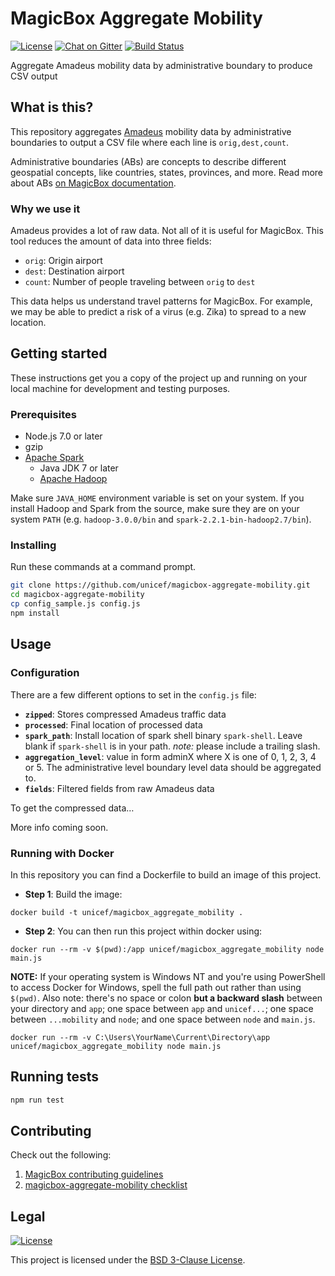 MagicBox Aggregate Mobility
===========================

[![License](https://img.shields.io/badge/License-BSD%203--Clause-blue.svg)](https://opensource.org/licenses/BSD-3-Clause)
[![Chat on Gitter](https://badges.gitter.im/unicef-innovation-dev/Lobby.png)](https://gitter.im/unicef-innovation-dev/Lobby)
[![Build Status](https://travis-ci.org/unicef/magicbox-aggregate-mobility.svg?branch=master)](https://travis-ci.org/unicef/magicbox-aggregate-mobility)

Aggregate Amadeus mobility data by administrative boundary to produce CSV output


## What is this?

This repository aggregates [Amadeus](http://www.amadeus.com) mobility data by
administrative boundaries to output a CSV file where each line is
`orig,dest,count`.

Administrative boundaries (ABs) are concepts to describe different geospatial
concepts, like countries, states, provinces, and more. Read more about ABs [on 
MagicBox documentation](https://magicbox.readthedocs.io/en/latest/administrative-boundaries.html).

### Why we use it

Amadeus provides a lot of raw data. Not all of it is useful for MagicBox. This
tool reduces the amount of data into three fields:

* `orig`: Origin airport
* `dest`: Destination airport
* `count`: Number of people traveling between `orig` to `dest`

This data helps us understand travel patterns for MagicBox. For example, we may
be able to predict a risk of a virus (e.g. Zika) to spread to a new location.


## Getting started

These instructions get you a copy of the project up and running on your local
machine for development and testing purposes.

### Prerequisites

* Node.js 7.0 or later
* gzip
* [Apache Spark](https://spark.apache.org/)
    * Java JDK 7 or later
    * [Apache Hadoop](https://hadoop.apache.org/)

Make sure `JAVA_HOME` environment variable is set on your system. If you install
Hadoop and Spark from the source, make sure they are on your system `PATH` (e.g.
`hadoop-3.0.0/bin` and `spark-2.2.1-bin-hadoop2.7/bin`).

### Installing

Run these commands at a command prompt.

```bash
git clone https://github.com/unicef/magicbox-aggregate-mobility.git
cd magicbox-aggregate-mobility
cp config_sample.js config.js
npm install
```


## Usage

### Configuration

There are a few different options to set in the `config.js` file:

* **`zipped`**: Stores compressed Amadeus traffic data
* **`processed`**: Final location of processed data
* **`spark_path`**: Install location of spark shell binary `spark-shell`.
Leave blank if `spark-shell` is in your path.
_note:_ please include a trailing slash.
* **`aggregation_level`**: value in form adminX where X is one of 0, 1, 2, 3, 4 or 5.
The administrative level boundary level data should be aggregated to.    
* **`fields`**: Filtered fields from raw Amadeus data

To get the compressed data…

More info coming soon.

<!--

To this section specifically, we need to cover these things:

* How can someone get the directories listed above
* Where can they get the compressed data? Is there test data?
* We should try to use sane defaults so a user doesn't have to change anything
  to run, unless they're making special changes

 -->


### Running with Docker

In this repository you can find a Dockerfile to build an image of this project.

* **Step 1**: Build the image:

```
docker build -t unicef/magicbox_aggregate_mobility .
```

* **Step 2**: You can then run this project within docker using:

```
docker run --rm -v $(pwd):/app unicef/magicbox_aggregate_mobility node main.js
```

**NOTE:** If your operating system is Windows NT and you're using PowerShell to access Docker for Windows, spell the full path out rather than using `$(pwd)`. Also note: there's no space or colon **but a backward slash** between your directory and `app`; one space between `app` and `unicef...`; one space between `...mobility` and `node`; and one space between `node` and `main.js`.


```
docker run --rm -v C:\Users\YourName\Current\Directory\app unicef/magicbox_aggregate_mobility node main.js
```

## Running tests

```bash
npm run test
```


## Contributing

Check out the following:

1. [MagicBox contributing
   guidelines](https://github.com/unicef/magicbox/wiki/Contributing-guidelines)
2. [magicbox-aggregate-mobility
   checklist](https://github.com/unicef/magicbox-aggregate-mobility/blob/master/.github/CONTRIBUTING.md)


## Legal

[![License](https://img.shields.io/badge/License-BSD%203--Clause-blue.svg)](https://opensource.org/licenses/BSD-3-Clause)

This project is licensed under the [BSD 3-Clause
License](https://opensource.org/licenses/BSD-3-Clause).
